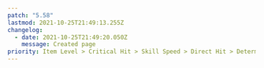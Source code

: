 ```yaml
---
patch: "5.58"
lastmod: 2021-10-25T21:49:13.255Z
changelog:
  - date: 2021-10-25T21:49:20.050Z
    message: Created page
priority: Item Level > Critical Hit > Skill Speed > Direct Hit > Determination > Tenacity
---
```

